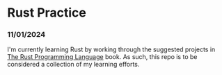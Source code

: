 # Rust Practice

### 11/01/2024

I'm currently learning Rust by working through the suggested projects in [The Rust Programming Language](https://rust-book.cs.brown.edu/) book. As such, this repo is to be considered a collection of my learning efforts.
